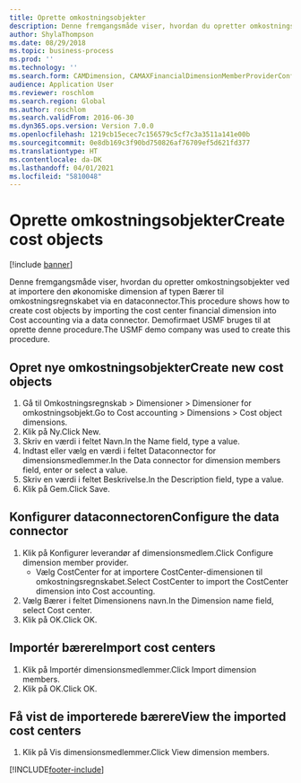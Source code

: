 ```yaml
---
title: Oprette omkostningsobjekter
description: Denne fremgangsmåde viser, hvordan du opretter omkostningsobjekter ved at importere den økonomiske dimension af typen Bærer til omkostningsregnskabet via en dataconnector.
author: ShylaThompson
ms.date: 08/29/2018
ms.topic: business-process
ms.prod: ''
ms.technology: ''
ms.search.form: CAMDimension, CAMAXFinancialDimensionMemberProviderConfiguration, CAMDimensionMember
audience: Application User
ms.reviewer: roschlom
ms.search.region: Global
ms.author: roschlom
ms.search.validFrom: 2016-06-30
ms.dyn365.ops.version: Version 7.0.0
ms.openlocfilehash: 1219cb15ecec7c156579c5cf7c3a3511a141e00b
ms.sourcegitcommit: 0e8db169c3f90bd750826af76709ef5d621fd377
ms.translationtype: HT
ms.contentlocale: da-DK
ms.lasthandoff: 04/01/2021
ms.locfileid: "5810048"
---
```

# <a name="create-cost-objects"></a><span data-ttu-id="d68c1-103">Oprette omkostningsobjekter</span><span class="sxs-lookup"><span data-stu-id="d68c1-103">Create cost objects</span></span> 

[!include [banner](../../includes/banner.md)]

<span data-ttu-id="d68c1-104">Denne fremgangsmåde viser, hvordan du opretter omkostningsobjekter ved at importere den økonomiske dimension af typen Bærer til omkostningsregnskabet via en dataconnector.</span><span class="sxs-lookup"><span data-stu-id="d68c1-104">This procedure shows how to create cost objects by importing the cost center financial dimension into Cost accounting via a data connector.</span></span> <span data-ttu-id="d68c1-105">Demofirmaet USMF bruges til at oprette denne procedure.</span><span class="sxs-lookup"><span data-stu-id="d68c1-105">The USMF demo company was used to create this procedure.</span></span> 


## <a name="create-new-cost-objects"></a><span data-ttu-id="d68c1-106">Opret nye omkostningsobjekter</span><span class="sxs-lookup"><span data-stu-id="d68c1-106">Create new cost objects</span></span>
1. <span data-ttu-id="d68c1-107">Gå til Omkostningsregnskab > Dimensioner > Dimensioner for omkostningsobjekt.</span><span class="sxs-lookup"><span data-stu-id="d68c1-107">Go to Cost accounting > Dimensions > Cost object dimensions.</span></span>
2. <span data-ttu-id="d68c1-108">Klik på Ny.</span><span class="sxs-lookup"><span data-stu-id="d68c1-108">Click New.</span></span>
3. <span data-ttu-id="d68c1-109">Skriv en værdi i feltet Navn.</span><span class="sxs-lookup"><span data-stu-id="d68c1-109">In the Name field, type a value.</span></span>
4. <span data-ttu-id="d68c1-110">Indtast eller vælg en værdi i feltet Dataconnector for dimensionsmedlemmer.</span><span class="sxs-lookup"><span data-stu-id="d68c1-110">In the Data connector for dimension members field, enter or select a value.</span></span>
5. <span data-ttu-id="d68c1-111">Skriv en værdi i feltet Beskrivelse.</span><span class="sxs-lookup"><span data-stu-id="d68c1-111">In the Description field, type a value.</span></span>
6. <span data-ttu-id="d68c1-112">Klik på Gem.</span><span class="sxs-lookup"><span data-stu-id="d68c1-112">Click Save.</span></span>

## <a name="configure-the-data-connector"></a><span data-ttu-id="d68c1-113">Konfigurer dataconnectoren</span><span class="sxs-lookup"><span data-stu-id="d68c1-113">Configure the data connector</span></span>
1. <span data-ttu-id="d68c1-114">Klik på Konfigurer leverandør af dimensionsmedlem.</span><span class="sxs-lookup"><span data-stu-id="d68c1-114">Click Configure dimension member provider.</span></span>
    * <span data-ttu-id="d68c1-115">Vælg CostCenter for at importere CostCenter-dimensionen til omkostningsregnskabet.</span><span class="sxs-lookup"><span data-stu-id="d68c1-115">Select CostCenter to import the CostCenter dimension into Cost accounting.</span></span>  
2. <span data-ttu-id="d68c1-116">Vælg Bærer i feltet Dimensionens navn.</span><span class="sxs-lookup"><span data-stu-id="d68c1-116">In the Dimension name field, select Cost center.</span></span>
3. <span data-ttu-id="d68c1-117">Klik på OK.</span><span class="sxs-lookup"><span data-stu-id="d68c1-117">Click OK.</span></span>

## <a name="import-cost-centers"></a><span data-ttu-id="d68c1-118">Importér bærere</span><span class="sxs-lookup"><span data-stu-id="d68c1-118">Import cost centers</span></span>
1. <span data-ttu-id="d68c1-119">Klik på Importér dimensionsmedlemmer.</span><span class="sxs-lookup"><span data-stu-id="d68c1-119">Click Import dimension members.</span></span>
2. <span data-ttu-id="d68c1-120">Klik på OK.</span><span class="sxs-lookup"><span data-stu-id="d68c1-120">Click OK.</span></span>

## <a name="view-the-imported-cost-centers"></a><span data-ttu-id="d68c1-121">Få vist de importerede bærere</span><span class="sxs-lookup"><span data-stu-id="d68c1-121">View the imported cost centers</span></span>
1. <span data-ttu-id="d68c1-122">Klik på Vis dimensionsmedlemmer.</span><span class="sxs-lookup"><span data-stu-id="d68c1-122">Click View dimension members.</span></span>



[!INCLUDE[footer-include](../../../includes/footer-banner.md)]